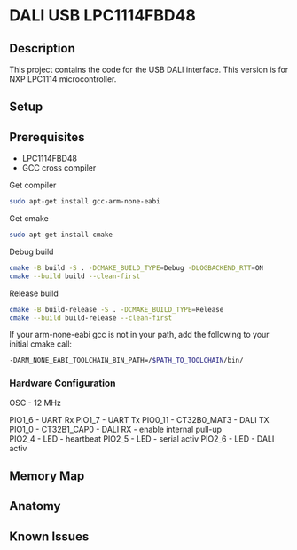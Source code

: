 # DALI USB LPC1114FBD48

## Description

This project contains the code for the USB DALI interface.
This version is for NXP LPC1114  microcontroller.

## Setup

## Prerequisites

* LPC1114FBD48
* GCC cross compiler

Get compiler

```bash
sudo apt-get install gcc-arm-none-eabi
```
Get cmake

```bash
sudo apt-get install cmake
```

Debug build
```bash
cmake -B build -S . -DCMAKE_BUILD_TYPE=Debug -DLOGBACKEND_RTT=ON
cmake --build build --clean-first
```

Release build
```bash
cmake -B build-release -S . -DCMAKE_BUILD_TYPE=Release
cmake --build build-release --clean-first
```

If your arm-none-eabi gcc is not in your path, add the following to your initial cmake call:
```bash
-DARM_NONE_EABI_TOOLCHAIN_BIN_PATH=/$PATH_TO_TOOLCHAIN/bin/
```

### Hardware Configuration

OSC - 12 MHz

PIO1_6 - UART Rx
PIO1_7 - UART Tx
PIO0_11 - CT32B0_MAT3 - DALI TX \
PIO1_0 - CT32B1_CAP0 - DALI RX - enable internal pull-up\
PIO2_4 - LED - heartbeat 
PIO2_5 - LED - serial activ
PIO2_6 - LED - DALI activ

## Memory Map

## Anatomy

## Known Issues